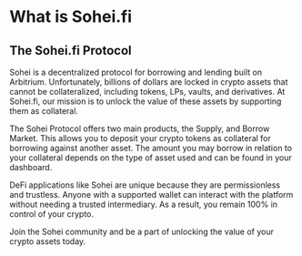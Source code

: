 # What is Sohei.fi

## The Sohei.fi Protocol

Sohei is a decentralized protocol for borrowing and lending built on Arbitrium. Unfortunately, billions of dollars are locked in crypto assets that cannot be collateralized, including tokens, LPs, vaults, and derivatives. At Sohei.fi, our mission is to unlock the value of these assets by supporting them as collateral.

The Sohei Protocol offers two main products, the Supply, and Borrow Market. This allows you to deposit your crypto tokens as collateral for borrowing against another asset. The amount you may borrow in relation to your collateral depends on the type of asset used and can be found in your dashboard.

DeFi applications like Sohei are unique because they are permissionless and trustless. Anyone with a supported wallet can interact with the platform without needing a trusted intermediary. As a result, you remain 100% in control of your crypto.

Join the Sohei community and be a part of unlocking the value of your crypto assets today.

